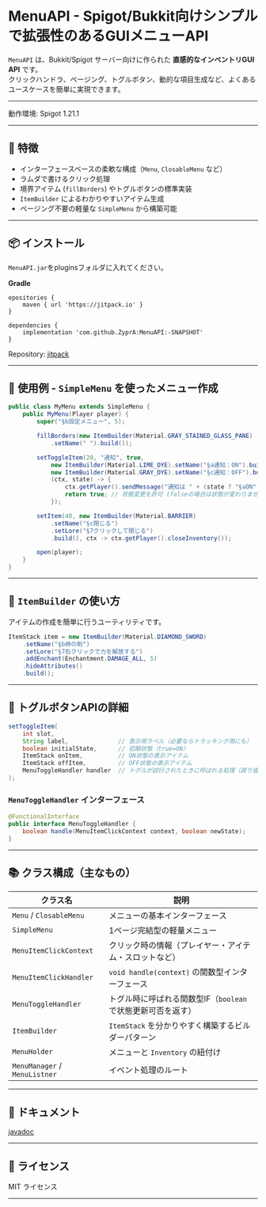 
# MenuAPI - Spigot/Bukkit向けシンプルで拡張性のあるGUIメニューAPI

`MenuAPI` は、Bukkit/Spigot サーバー向けに作られた **直感的なインベントリGUI API** です。  
クリックハンドラ、ページング、トグルボタン、動的な項目生成など、よくあるユースケースを簡単に実現できます。

---

動作環境: Spigot 1.21.1

---

## 🚀 特徴

- インターフェースベースの柔軟な構成（`Menu`, `ClosableMenu` など）
- ラムダで書けるクリック処理
- 境界アイテム (`fillBorders`) やトグルボタンの標準実装
- `ItemBuilder` によるわかりやすいアイテム生成
- ページング不要の軽量な `SimpleMenu` から構築可能

---

## 📦 インストール

`MenuAPI.jar`をpluginsフォルダに入れてください。

**Gradle**
```
epositories {
	maven { url 'https://jitpack.io' }
}

dependencies {
	implementation 'com.github.ZyprA:MenuAPI:-SNAPSHOT'
}
```

Repository: [jitpack](https://jitpack.io/#ZyprA/MenuAPI/)

---

## 🧪 使用例 - `SimpleMenu` を使ったメニュー作成

```java
public class MyMenu extends SimpleMenu {
    public MyMenu(Player player) {
        super("§b設定メニュー", 5);

        fillBorders(new ItemBuilder(Material.GRAY_STAINED_GLASS_PANE)
            .setName(" ").build());

        setToggleItem(20, "通知", true,
            new ItemBuilder(Material.LIME_DYE).setName("§a通知：ON").build(),
            new ItemBuilder(Material.GRAY_DYE).setName("§c通知：OFF").build(),
            (ctx, state) -> {
                ctx.getPlayer().sendMessage("通知は " + (state ? "§aON" : "§cOFF"));
                return true; // 状態変更を許可 (falseの場合は状態が変わりません)
            });

        setItem(40, new ItemBuilder(Material.BARRIER)
            .setName("§c閉じる")
            .setLore("§7クリックして閉じる")
            .build(), ctx -> ctx.getPlayer().closeInventory());

        open(player);
    }
}
```

---

## 🧱 `ItemBuilder` の使い方

アイテムの作成を簡単に行うユーティリティです。

```java
ItemStack item = new ItemBuilder(Material.DIAMOND_SWORD)
    .setName("§b神の剣")
    .setLore("§7右クリックで力を解放する")
    .addEnchant(Enchantment.DAMAGE_ALL, 5)
    .hideAttributes()
    .build();
```

---

## 🔄 トグルボタンAPIの詳細

```java
setToggleItem(
    int slot,
    String label,              // 表示用ラベル（必要ならトラッキング用にも）
    boolean initialState,      // 初期状態（true=ON）
    ItemStack onItem,          // ON状態の表示アイテム
    ItemStack offItem,         // OFF状態の表示アイテム
    MenuToggleHandler handler  // トグルが試行されたときに呼ばれる処理（戻り値が true なら反映）
);
```

### `MenuToggleHandler` インターフェース

```java
@FunctionalInterface
public interface MenuToggleHandler {
    boolean handle(MenuItemClickContext context, boolean newState);
}
```

---

## 📚 クラス構成（主なもの）

| クラス名 | 説明 |
|----------|------|
| `Menu` / `ClosableMenu` | メニューの基本インターフェース |
| `SimpleMenu` | 1ページ完結型の軽量メニュー |
| `MenuItemClickContext` | クリック時の情報（プレイヤー・アイテム・スロットなど） |
| `MenuItemClickHandler` | `void handle(context)` の関数型インターフェース |
| `MenuToggleHandler` | トグル時に呼ばれる関数型IF（`boolean` で状態更新可否を返す） |
| `ItemBuilder` | `ItemStack` を分かりやすく構築するビルダーパターン |
| `MenuHolder` | メニューと `Inventory` の紐付け |
| `MenuManager` / `MenuListner` | イベント処理のルート |


---

## 🧠 ドキュメント  
[javadoc](https://zypra.github.io/MenuAPI/)  

---

## 📄 ライセンス

MIT ライセンス

---
